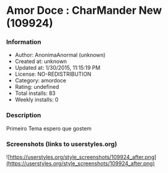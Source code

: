 # Amor Doce : CharMander New (109924)

### Information
- Author: AnonimaAnormal (unknown)
- Created at: unknown
- Updated at: 1/30/2015, 11:15:19 PM
- License: NO-REDISTRIBUTION
- Category: amordoce
- Rating: undefined
- Total installs: 83
- Weekly installs: 0


### Description
Primeiro Tema espero que gostem


### Screenshots (links to userstyles.org)
![https://userstyles.org/style_screenshots/109924_after.png](https://userstyles.org/style_screenshots/109924_after.png)


